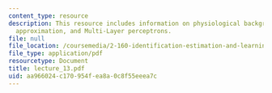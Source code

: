 ```yaml
---
content_type: resource
description: This resource includes information on physiological background, stochastic
  approximation, and Multi-Layer perceptrons.
file: null
file_location: /coursemedia/2-160-identification-estimation-and-learning-spring-2006/aa966024c170954fea8a0c8f55eeea7c_lecture_13.pdf
file_type: application/pdf
resourcetype: Document
title: lecture_13.pdf
uid: aa966024-c170-954f-ea8a-0c8f55eeea7c
---
```

